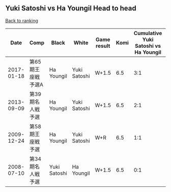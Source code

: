 ## Yuki Satoshi vs Ha Youngil Head to head

[Back to ranking](../../index.md)




| **Date** | **Comp** | **Black** | **White** | **Game result** | **Komi** | **Cumulative Yuki Satoshi vs Ha Youngil** | **Yuki Satoshi streak** | **Ha Youngil streak** | 
| --- | --- | --- | --- | --- | --- | --- | --- | --- |
| 2017-01-18 | 第65期王座戦予選A | Ha Youngil | Yuki Satoshi | W+1.5 | 6.5 | 3:1 | 3 | 0 | 
| 2013-09-09 | 第39期名人戦予選 | Ha Youngil | Yuki Satoshi | W+1.5 | 6.5 | 2:1 | 2 | 0 | 
| 2009-12-24 | 第58期王座戦予選 | Ha Youngil | Yuki Satoshi | W+R | 6.5 | 1:1 | 1 | 0 | 
| 2008-07-10 | 第34期名人戦予選 | Yuki Satoshi | Ha Youngil | W+1.5 | 6.5 | 0:1 | 0 | 1 |




